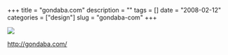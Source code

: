 +++
title = "gondaba.com"
description = ""
tags = []
date = "2008-02-12"
categories = ["design"]
slug = "gondaba-com"
+++


 

  <div id="screens-thumbs" class="clearfix">
    <div class="txt-center" id="design-submission"><a href="http://gondaba.com/"><img id='bluga-thumbnail-954' class='bluga-thumbnail large' src='/media/bluga/
wt47f27eef06cfe_0.jpg'/></a></div>  
  </div>   
<p><a href="http://gondaba.com/">http://gondaba.com/</a></p>




